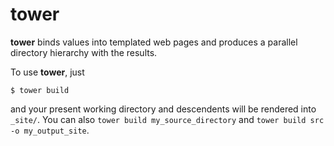 # tower

**tower** binds values into templated web pages and produces a parallel
  directory hierarchy with the results.

To use **tower**, just

```
$ tower build
```

and your present working directory and descendents will be rendered into
`_site/`. You can also `tower build my_source_directory` and `tower
build src -o my_output_site`.
